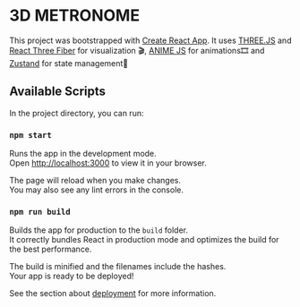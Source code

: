 # 3D METRONOME

This project was bootstrapped with [Create React App](https://github.com/facebook/create-react-app).
It uses [THREE.JS](https://threejs.org/) and [React Three Fiber](https://github.com/pmndrs/react-three-fiber) for visualization
🎬, [ANIME JS](https://github.com/juliangarnier/anime/) for animations🎞 and [Zustand](https://github.com/pmndrs/zustand) for state management🐻

## Available Scripts

In the project directory, you can run:

### `npm start`

Runs the app in the development mode.\
Open [http://localhost:3000](http://localhost:3000) to view it in your browser.

The page will reload when you make changes.\
You may also see any lint errors in the console.

### `npm run build`

Builds the app for production to the `build` folder.\
It correctly bundles React in production mode and optimizes the build for the best performance.

The build is minified and the filenames include the hashes.\
Your app is ready to be deployed!

See the section about [deployment](https://facebook.github.io/create-react-app/docs/deployment) for more information.
